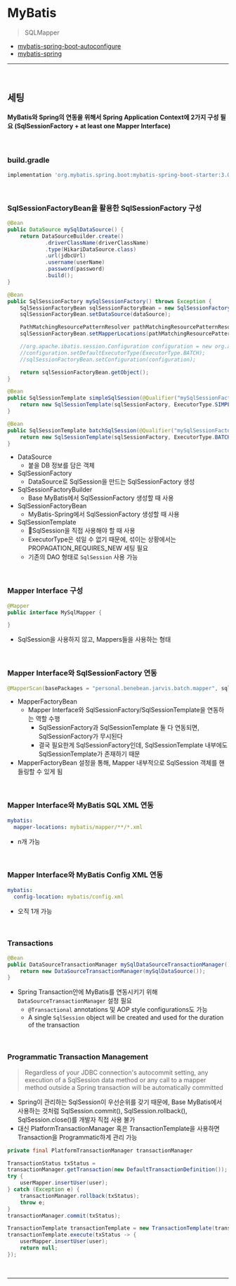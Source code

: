 # MyBatis
> SQLMapper
* [mybatis-spring-boot-autoconfigure](https://mybatis.org/spring-boot-starter/mybatis-spring-boot-autoconfigure/)
* [mybatis-spring](http://mybatis.org/spring/getting-started.html)

<hr>
<br>

## 세팅
#### MyBatis와 Spring의 연동을 위해서 Spring Application Context에 2가지 구성 필요 (SqlSessionFactory + at least one Mapper Interface)

<br>

### build.gradle
```gradle
implementation 'org.mybatis.spring.boot:mybatis-spring-boot-starter:3.0.2'
```

<br>

### SqlSessionFactoryBean을 활용한 SqlSessionFactory 구성
```java
@Bean
public DataSource mySqlDataSource() {
    return DataSourceBuilder.create()
            .driverClassName(driverClassName)
            .type(HikariDataSource.class)
            .url(jdbcUrl)
            .username(userName)
            .password(password)
            .build();
}

@Bean
public SqlSessionFactory mySqlSessionFactory() throws Exception {
    SqlSessionFactoryBean sqlSessionFactoryBean = new SqlSessionFactoryBean();
    sqlSessionFactoryBean.setDataSource(dataSource);

    PathMatchingResourcePatternResolver pathMatchingResourcePatternResolver = new PathMatchingResourcePatternResolver();
    sqlSessionFactoryBean.setMapperLocations(pathMatchingResourcePatternResolver.getResources(mapperLocations));

    //org.apache.ibatis.session.Configuration configuration = new org.apache.ibatis.session.Configuration();
    //configuration.setDefaultExecutorType(ExecutorType.BATCH);
    //sqlSessionFactoryBean.setConfiguration(configuration);

    return sqlSessionFactoryBean.getObject();
}

@Bean
public SqlSessionTemplate simpleSqlSession(@Qualifier("mySqlSessionFactory") SqlSessionFactory sqlSessionFactory) {
    return new SqlSessionTemplate(sqlSessionFactory, ExecutorType.SIMPLE);
}

@Bean
public SqlSessionTemplate batchSqlSession(@Qualifier("mySqlSessionFactory") SqlSessionFactory sqlSessionFactory) {
    return new SqlSessionTemplate(sqlSessionFactory, ExecutorType.BATCH);
}
```
* DataSource
  * 붙을 DB 정보를 담은 객체
* SqlSessionFactory
  * DataSource로 SqlSession을 만드는 SqlSessionFactory 생성
* SqlSessionFactoryBuilder
  * Base MyBatis에서 SqlSessionFactory 생성할 때 사용
* SqlSessionFactoryBean
  * MyBatis-Spring에서 SqlSessionFactory 생성할 때 사용
* SqlSessionTemplate
  * SqlSession을 직접 사용해야 할 때 사용
  * ExecutorType은 섞일 수 없기 때문에, 섞이는 상황에서는 PROPAGATION_REQUIRES_NEW 세팅 필요
  * 기존의 DAO 형태로 `SqlSession` 사용 가능

<br>

### Mapper Interface 구성
```java
@Mapper
public interface MySqlMapper {

}
```
* SqlSession을 사용하지 않고, Mappers들을 사용하는 형태

<br>

### Mapper Interface와 SqlSessionFactory 연동
```java
@MapperScan(basePackages = "personal.benebean.jarvis.batch.mapper", sqlSessionFactoryRef = "mySqlSessionFactory")
```
* MapperFactoryBean
  * Mapper Interface와 SqlSessionFactory/SqlSessionTemplate을 연동하는 역할 수행
    * SqlSessionFactory과 SqlSessionTemplate 둘 다 연동되면, SqlSessionFactory가 무시된다
    * 결국 필요한게 SqlSessionFactory인데, SqlSessionTemplate 내부에도 SqlSessionTemplate가 존재하기 때문
* MapperFactoryBean 설정을 통해, Mapper 내부적으로 SqlSession 객체를 핸들링할 수 있게 됨

<br>

### Mapper Interface와 MyBatis SQL XML 연동
```yml
mybatis:
  mapper-locations: mybatis/mapper/**/*.xml
```
* n개 가능

<br>

### Mapper Interface와 MyBatis Config XML 연동
```yml
mybatis:
  config-location: mybatis/config.xml
```
* 오직 1개 가능

<br>

### Transactions
```java
@Bean
public DataSourceTransactionManager mySqlDataSourceTransactionManager() {
    return new DataSourceTransactionManager(mySqlDataSource());
}
```
* Spring Transaction안에 MyBatis를 연동시키기 위해 `DataSourceTransactionManager` 설정 필요
  * `@Transactional` annotations 및 AOP style configurations도 가능
  * A single `SqlSession` object will be created and used for the duration of the transaction

<br>

### Programmatic Transaction Management
> Regardless of your JDBC connection's autocommit setting, any execution of a SqlSession data method or any call to a mapper method outside a Spring transaction will be automatically committed
* Spring이 관리하는 SqlSession이 우선순위를 갖기 때문에, Base MyBatis에서 사용하는 것처럼 SqlSession.commit(), SqlSession.rollback(), SqlSession.close()를 개발자 직접 사용 불가
* 대신 PlatformTransactionManager 혹은 TransactionTemplate을 사용하면 Transaction을 Programmatic하게 관리 가능
```java
private final PlatformTransactionManager transactionManager

TransactionStatus txStatus =
transactionManager.getTransaction(new DefaultTransactionDefinition());
try {
    userMapper.insertUser(user);
} catch (Exception e) {
    transactionManager.rollback(txStatus);
    throw e;
}
transactionManager.commit(txStatus);
```

```java
TransactionTemplate transactionTemplate = new TransactionTemplate(transactionManager);
transactionTemplate.execute(txStatus -> {
    userMapper.insertUser(user);
    return null;
});
```


<br>
<hr>
<br>
